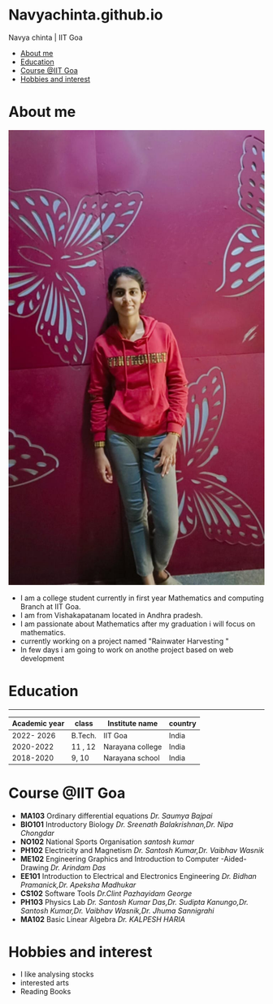 # Navyachinta.github.io

Navya chinta | IIT Goa 
 
 * [About me](#me)
 * [Education](#education)
 * [Course @IIT Goa](course@iitgoa)
 * [Hobbies and interest](interests)
 
 # About me 
 
 ![Navya](goofy.jpeg "hi")

-  I am a college student currently in first year Mathematics and computing Branch at IIT Goa.
-  I am from Vishakapatanam located in Andhra pradesh.
-  I am passionate about  Mathematics after my graduation i will focus on mathematics.
- currently working on a project named "Rainwater Harvesting "
- In few days i am going to work on anothe project based on web development

# Education
-----------

| Academic year | class   | Institute name  | country |
|---------------|---------|-----------------|---------|
| 2022- 2026    | B.Tech. | IIT Goa         | India   |
|2020-2022      | 11 , 12 | Narayana college|India    |
|2018-2020      |  9, 10  |Narayana school  | India   |

# Course @IIT Goa


* **MA103**   Ordinary differential equations   *Dr. Saumya Bajpai*       
* **BIO101**  Introductory Biology   *Dr. Sreenath Balakrishnan,Dr. Nipa Chongdar*       
* **NO102**   National Sports Organisation  *santosh kumar*
* **PH102**   Electricity and Magnetism      *Dr. Santosh Kumar,Dr. Vaibhav Wasnik*           
*  **ME102**   Engineering Graphics and Introduction to Computer -Aided-Drawing   *Dr. Arindam Das*         
*  **EE101**   Introduction to Electrical and Electronics Engineering      *Dr. Bidhan Pramanick,Dr. Apeksha Madhukar*      
*  **CS102**   Software Tools       *Dr.Clint Pazhayidam George*        
*  **PH103**   Physics Lab      *Dr. Santosh Kumar Das,Dr. Sudipta Kanungo,Dr. Santosh Kumar,Dr. Vaibhav Wasnik,Dr. Jhuma Sannigrahi*       
* **MA102**   Basic Linear Algebra       *Dr. KALPESH HARIA*


# Hobbies and interest


- I like analysing stocks
- interested arts 
- Reading Books 


